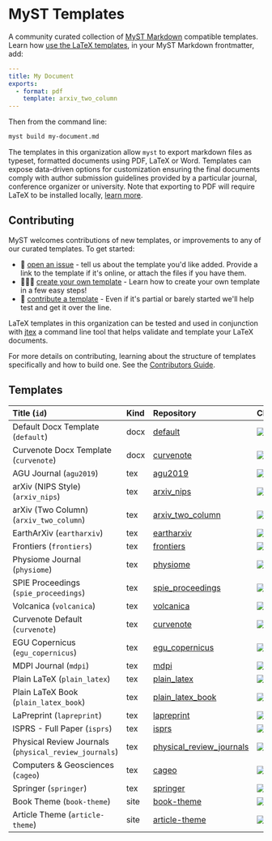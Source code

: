 # MyST Templates

A community curated collection of [MyST Markdown](https://mystmd.org) compatible templates. Learn how [use the LaTeX templates](https://mystmd.org/guide/creating-pdf-documents), in your MyST Markdown frontmatter, add:

```yaml
---
title: My Document
exports:
  - format: pdf
    template: arxiv_two_column
---
```

Then from the command line:

```bash
myst build my-document.md
```

The templates in this organization allow `myst` to export markdown files as typeset, formatted documents using PDF, LaTeX or Word. Templates can expose data-driven options for customization ensuring the final documents comply with author submission guidelines provided by a particular journal, conference organizer or university. Note that exporting to PDF will require LaTeX to be installed locally, [learn more](https://mystmd.org/guide/quickstart-myst-documents).

## Contributing

MyST welcomes contributions of new templates, or improvements to any of our curated templates. To get started:

- 📝 [open an issue](https://github.com/myst-templates/templates/issues) - tell us about the template you'd like added. Provide a link to the template if it's online, or attach the files if you have them.
- 🏋🏽‍♀️ [create your own template](https://mystmd.org/jtex/create-a-latex-template) - Learn how to create your own template in a few easy steps!
- 🤝 [contribute a template](https://mystmd.org/jtex/contribute-a-template) - Even if it's partial or barely started we'll help test and get it over the line.

LaTeX templates in this organization can be tested and used in conjunction with [jtex](https://mystmd.org/jtex) a command line tool that helps validate and template your LaTeX documents.

For more details on contributing, learning about the structure of templates specifically and how to build one. See the [Contributors Guide](https://mystmd.org/jtex/contribute-a-template).

## Templates

| Title (`id`)                                          | Kind | Repository                                                                                       | CI                                                                                                                                                                                                                |
| :---------------------------------------------------- | :--- | :----------------------------------------------------------------------------------------------- | :---------------------------------------------------------------------------------------------------------------------------------------------------------------------------------------------------------------- |
| Default Docx Template (`default`)                     | docx | [default](https://github.com/myst-templates/docx_default)                                        | [![](https://github.com/myst-templates/docx_default/actions/workflows/jtex.yml/badge.svg)](https://github.com/myst-templates/docx_default/actions/workflows/jtex.yml)                                             |
| Curvenote Docx Template (`curvenote`)                 | docx | [curvenote](https://github.com/myst-templates/curvenote_docx)                                    | [![](https://github.com/myst-templates/curvenote_docx/actions/workflows/jtex.yml/badge.svg)](https://github.com/myst-templates/curvenote_docx/actions/workflows/jtex.yml)                                         |
| AGU Journal (`agu2019`)                               | tex  | [agu2019](https://github.com/myst-templates/agu2019)                                             | [![](https://github.com/myst-templates/agu2019/actions/workflows/jtex.yml/badge.svg)](https://github.com/myst-templates/agu2019/actions/workflows/jtex.yml)                                                       |
| arXiv (NIPS Style) (`arxiv_nips`)                     | tex  | [arxiv_nips](https://github.com/myst-templates/arxiv_nips)                                       | [![](https://github.com/myst-templates/arxiv_nips/actions/workflows/jtex.yml/badge.svg)](https://github.com/myst-templates/arxiv_nips/actions/workflows/jtex.yml)                                                 |
| arXiv (Two Column) (`arxiv_two_column`)               | tex  | [arxiv_two_column](https://github.com/myst-templates/arxiv_two_column)                           | [![](https://github.com/myst-templates/arxiv_two_column/actions/workflows/jtex.yml/badge.svg)](https://github.com/myst-templates/arxiv_two_column/actions/workflows/jtex.yml)                                     |
| EarthArXiv (`eartharxiv`)                             | tex  | [eartharxiv](https://github.com/myst-templates/eartharxiv)                                       | [![](https://github.com/myst-templates/eartharxiv/actions/workflows/jtex.yml/badge.svg)](https://github.com/myst-templates/eartharxiv/actions/workflows/jtex.yml)                                                 |
| Frontiers (`frontiers`)                               | tex  | [frontiers](https://github.com/myst-templates/frontiers)                                         | [![](https://github.com/myst-templates/frontiers/actions/workflows/jtex.yml/badge.svg)](https://github.com/myst-templates/frontiers/actions/workflows/jtex.yml)                                                   |
| Physiome Journal (`physiome`)                         | tex  | [physiome](https://github.com/myst-templates/physiome)                                           | [![](https://github.com/myst-templates/physiome/actions/workflows/jtex.yml/badge.svg)](https://github.com/myst-templates/physiome/actions/workflows/jtex.yml)                                                     |
| SPIE Proceedings (`spie_proceedings`)                 | tex  | [spie_proceedings](https://github.com/myst-templates/spie_proceedings)                           | [![](https://github.com/myst-templates/spie_proceedings/actions/workflows/jtex.yml/badge.svg)](https://github.com/myst-templates/spie_proceedings/actions/workflows/jtex.yml)                                     |
| Volcanica (`volcanica`)                               | tex  | [volcanica](https://github.com/myst-templates/volcanica)                                         | [![](https://github.com/myst-templates/volcanica/actions/workflows/jtex.yml/badge.svg)](https://github.com/myst-templates/volcanica/actions/workflows/jtex.yml)                                                   |
| Curvenote Default (`curvenote`)                       | tex  | [curvenote](https://github.com/myst-templates/curvenote)                                         | [![](https://github.com/myst-templates/curvenote/actions/workflows/jtex.yml/badge.svg)](https://github.com/myst-templates/curvenote/actions/workflows/jtex.yml)                                                   |
| EGU Copernicus (`egu_copernicus`)                     | tex  | [egu_copernicus](https://github.com/myst-templates/egu_copernicus)                               | [![](https://github.com/myst-templates/egu_copernicus/actions/workflows/jtex.yml/badge.svg)](https://github.com/myst-templates/egu_copernicus/actions/workflows/jtex.yml)                                         |
| MDPI Journal (`mdpi`)                                 | tex  | [mdpi](https://github.com/myst-templates/mdpi)                                                   | [![](https://github.com/myst-templates/mdpi/actions/workflows/jtex.yml/badge.svg)](https://github.com/myst-templates/mdpi/actions/workflows/jtex.yml)                                                             |
| Plain LaTeX (`plain_latex`)                           | tex  | [plain_latex](https://github.com/myst-templates/plain_latex)                                     | [![](https://github.com/myst-templates/plain_latex/actions/workflows/jtex.yml/badge.svg)](https://github.com/myst-templates/plain_latex/actions/workflows/jtex.yml)                                               |
| Plain LaTeX Book (`plain_latex_book`)                 | tex  | [plain_latex_book](https://github.com/myst-templates/plain_latex_book)                           | [![](https://github.com/myst-templates/plain_latex_book/actions/workflows/jtex.yml/badge.svg)](https://github.com/myst-templates/plain_latex_book/actions/workflows/jtex.yml)                                     |
| LaPreprint (`lapreprint`)                             | tex  | [lapreprint](https://github.com/myst-templates/lapreprint)                                       | [![](https://github.com/myst-templates/lapreprint/actions/workflows/jtex.yml/badge.svg)](https://github.com/myst-templates/lapreprint/actions/workflows/jtex.yml)                                                 |
| ISPRS - Full Paper (`isprs`)                          | tex  | [isprs](https://github.com/myst-templates/isprs)                                                 | [![](https://github.com/myst-templates/isprs/actions/workflows/jtex.yml/badge.svg)](https://github.com/myst-templates/isprs/actions/workflows/jtex.yml)                                                           |
| Physical Review Journals (`physical_review_journals`) | tex  | [physical_review_journals](https://github.com/dressedfez/myst_template_physical_review_journals) | [![](https://github.com/dressedfez/myst_template_physical_review_journals/actions/workflows/jtex.yml/badge.svg)](https://github.com/dressedfez/myst_template_physical_review_journals/actions/workflows/jtex.yml) |
| Computers & Geosciences (`cageo`)                     | tex  | [cageo](https://github.com/myst-templates/cageo)                                                 | [![](https://github.com/myst-templates/cageo/actions/workflows/jtex.yml/badge.svg)](https://github.com/myst-templates/cageo/actions/workflows/jtex.yml)                                                           |
| Springer (`springer`)                                 | tex  | [springer](https://github.com/myst-templates/springer)                                           | [![](https://github.com/myst-templates/springer/actions/workflows/jtex.yml/badge.svg)](https://github.com/myst-templates/springer/actions/workflows/jtex.yml)                                                     |
| Book Theme (`book-theme`)                             | site | [book-theme](https://github.com/myst-templates/book-theme)                                       | [![](https://github.com/myst-templates/book-theme/actions/workflows/jtex.yml/badge.svg)](https://github.com/myst-templates/book-theme/actions/workflows/jtex.yml)                                                 |
| Article Theme (`article-theme`)                       | site | [article-theme](https://github.com/myst-templates/article-theme)                                 | [![](https://github.com/myst-templates/article-theme/actions/workflows/jtex.yml/badge.svg)](https://github.com/myst-templates/article-theme/actions/workflows/jtex.yml)                                           |
